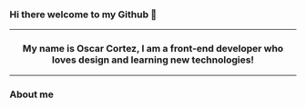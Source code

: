 ### Hi there welcome to my Github 👋
---
### <div align="center"> My name is Oscar Cortez, I am a front-end developer who loves design and learning new technologies!</div>  
---
### About me

<!--
**oacortez/oacortez** is a ✨ _special_ ✨ repository because its `README.md` (this file) appears on your GitHub profile.

Here are some ideas to get you started:

- 🔭 I’m currently working on ...
- 🌱 I’m currently learning ...
- 👯 I’m looking to collaborate on ...
- 🤔 I’m looking for help with ...
- 💬 Ask me about ...
- 📫 How to reach me: ...
- 😄 Pronouns: ...
- ⚡ Fun fact: ...
-->
